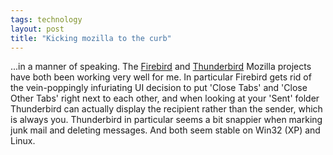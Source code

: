 ```yaml
---
tags: technology
layout: post
title: "Kicking mozilla to the curb"
---
```




...in a manner of speaking. The <a href="http://mozilla.org/products/firebird/">Firebird</a> and <a href="http://mozilla.org/projects/thunderbird/">Thunderbird</a> Mozilla projects have both been working very well for me. In particular Firebird gets rid of the vein-poppingly infuriating UI decision to put 'Close Tabs' and 'Close Other Tabs' right next to each other, and when looking at your 'Sent' folder Thunderbird can actually display the recipient rather than the sender, which is always you. Thunderbird in particular seems a bit snappier when marking junk mail and deleting messages. And both seem stable on Win32 (XP) and Linux. 


